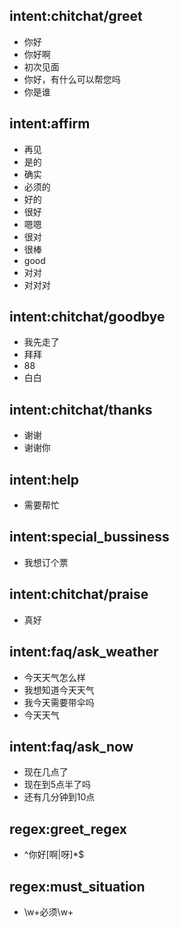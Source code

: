 ## intent:chitchat/greet
- 你好
- 你好啊
- 初次见面
- 你好，有什么可以帮您吗
- 你是谁

## intent:affirm
- 再见
- 是的
- 确实
- 必须的
- 好的
- 很好
- 嗯嗯
- 很对
- 很棒
- good
- 对对
- 对对对

## intent:chitchat/goodbye
- 我先走了
- 拜拜
- 88
- 白白

## intent:chitchat/thanks
- 谢谢
- 谢谢你

## intent:help
- 需要帮忙

## intent:special_bussiness
- 我想订个票

## intent:chitchat/praise
- 真好

## intent:faq/ask_weather
- 今天天气怎么样
- 我想知道今天天气
- 我今天需要带伞吗
- 今天天气

## intent:faq/ask_now
- 现在几点了
- 现在到5点半了吗
- 还有几分钟到10点

## regex:greet_regex
- ^你好[啊|呀]*$

## regex:must_situation
- \\w+必须\\w+
